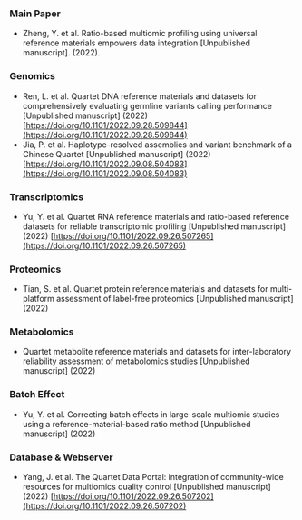 ### Main Paper
- Zheng, Y. et al. Ratio-based multiomic profiling using universal reference materials empowers data integration [Unpublished manuscript]. (2022).

### Genomics
- Ren, L. et al. Quartet DNA reference materials and datasets for comprehensively evaluating germline variants calling performance [Unpublished manuscript] (2022) [https://doi.org/10.1101/2022.09.28.509844](https://doi.org/10.1101/2022.09.28.509844)
- Jia, P. et al. Haplotype-resolved assemblies and variant benchmark of a Chinese Quartet [Unpublished manuscript] (2022) [https://doi.org/10.1101/2022.09.08.504083](https://doi.org/10.1101/2022.09.08.504083)

### Transcriptomics
- Yu, Y. et al. Quartet RNA reference materials and ratio-based reference datasets for reliable transcriptomic profiling [Unpublished manuscript] (2022) [https://doi.org/10.1101/2022.09.26.507265](https://doi.org/10.1101/2022.09.26.507265)

### Proteomics
- Tian, S. et al. Quartet protein reference materials and datasets for multi-platform assessment of label-free proteomics [Unpublished manuscript] (2022)

### Metabolomics
- Quartet metabolite reference materials and datasets for inter-laboratory reliability assessment of metabolomics studies [Unpublished manuscript] (2022)

### Batch Effect
- Yu, Y. et al. Correcting batch effects in large-scale multiomic studies using a reference-material-based ratio method [Unpublished manuscript] (2022)

### Database & Webserver
- Yang, J. et al. The Quartet Data Portal: integration of community-wide resources for multiomics quality control [Unpublished manuscript] (2022) [https://doi.org/10.1101/2022.09.26.507202](https://doi.org/10.1101/2022.09.26.507202)
